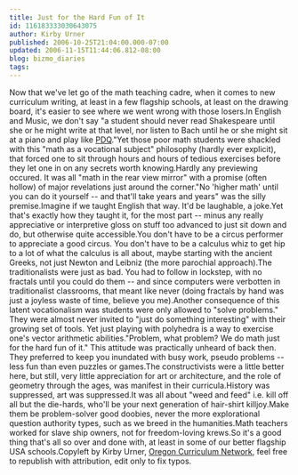 ```yaml
---
title: Just for the Hard Fun of It
id: 116183333030643075
author: Kirby Urner
published: 2006-10-25T21:04:00.000-07:00
updated: 2006-11-15T11:44:06.812-08:00
blog: bizmo_diaries
tags: 
---
```


Now that we've let go of the math teaching cadre, when it comes to new curriculum writing, at least in a few flagship schools, at least on the drawing board, it's easier to see where we went wrong with those losers.In English and Music, we don't say "a student should never read Shakespeare until she or he might write at that level, nor listen to Bach until he or she might sit at a piano and play like [PDQ](http://www.schickele.com/)."Yet those poor math students were shackled with this "math as a vocational subject" philosophy (hardly ever explicit), that forced one to sit through hours and hours of tedious exercises before they let one in on any secrets worth knowing.Hardly any previewing occured. It was all "math in the rear view mirror" with a promise (often hollow) of major revelations just around the corner."No 'higher math' until you can do it yourself -- and that'll take years and years" was the silly premise.Imagine if we taught English that way. It'd be laughable, a joke.Yet that's exactly how they taught it, for the most part -- minus any really appreciative or interpretive gloss on stuff too advanced to just sit down and do, but otherwise quite accessible.You don't have to be a circus performer to appreciate a good circus. You don't have to be a calculus whiz to get hip to a lot of what the calculus is all about, maybe starting with the ancient Greeks, not just Newton and Leibniz (the more parochial approach).The traditionalists were just as bad. You had to follow in lockstep, with no fractals until you could do them -- and since computers were verbotten in traditionalist classrooms, that meant like never (doing fractals by hand was just a joyless waste of time, believe you me).Another consequence of this latent vocationalism was students were only allowed to "solve problems." They were almost never invited to "just do something interesting" with their growing set of tools. Yet just playing with polyhedra is a way to exercise one's vector arithmetic abilities."Problem, what problem? We do math just for the hard fun of it." This attitude was practically unheard of back then. They preferred to keep you inundated with busy work, pseudo problems -- less fun than even puzzles or games.The constructivists were a little better here, but still, very little appreciation for art or architecture, and the role of geometry through the ages, was manifest in their curricula.History was suppressed, art was suppressed.It was all about "weed and feed" i.e. kill off all but the die-hards, who'll be your next generation of hair-shirt killjoy.Make them be problem-solver good doobies, never the more explorational question authority types, such as we breed in the humanities.Math teachers worked for slave ship owners, not for freedom-loving krews.So it's a good thing that's all so over and done with, at least in some of our better flagship USA schools.Copyleft by Kirby Urner, [Oregon Curriculum Network](http://www.4dsolutions.net/ocn/), feel free to republish with attribution, edit only to fix typos.